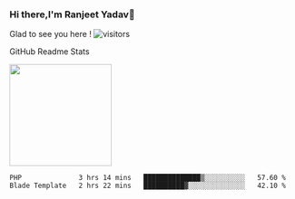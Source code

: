 ### Hi there,I'm Ranjeet Yadav👋

Glad to see you here ! ![visitors](https://visitor-badge.glitch.me/badge?page_id=${ranjeetproject}.${ranjeetproject.repo.id}) 

GitHub Readme Stats 

<img height="180em" src="https://github-readme-stats.vercel.app/api?username=ranjeetproject&show_icons=true&hide_border=true&&count_private=true&include_all_commits=true" />

<!--START_SECTION:waka-->
```text
PHP              3 hrs 14 mins   ██████████████▒░░░░░░░░░░   57.60 % 
Blade Template   2 hrs 22 mins   ██████████▓░░░░░░░░░░░░░░   42.10 % 
```
<!--END_SECTION:waka-->
